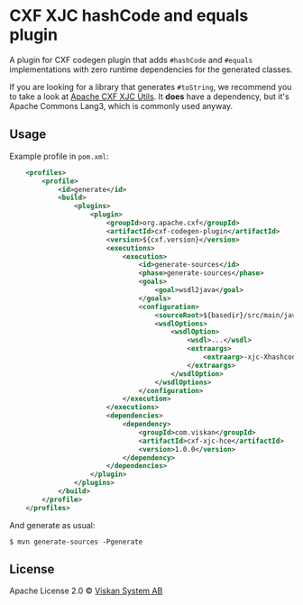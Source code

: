 # CXF XJC hashCode and equals plugin

A plugin for CXF codegen plugin that adds `#hashCode` and `#equals` implementations with zero runtime dependencies for the generated classes.

If you are looking for a library that generates `#toString`, we recommend you to take a look at [Apache CXF XJC Utils](https://github.com/apache/cxf-xjc-utils/tree/master/ts). It **does** have a dependency, but it's Apache Commons Lang3, which is commonly used anyway.


## Usage

Example profile in `pom.xml`:
```xml
    <profiles>
        <profile>
            <id>generate</id>
            <build>
                <plugins>
                    <plugin>
                        <groupId>org.apache.cxf</groupId>
                        <artifactId>cxf-codegen-plugin</artifactId>
                        <version>${cxf.version}</version>
                        <executions>
                            <execution>
                                <id>generate-sources</id>
                                <phase>generate-sources</phase>
                                <goals>
                                    <goal>wsdl2java</goal>
                                </goals>
                                <configuration>
                                    <sourceRoot>${basedir}/src/main/java</sourceRoot>
                                    <wsdlOptions>
                                        <wsdlOption>
                                            <wsdl>...</wsdl>
                                            <extraargs>
                                                <extraarg>-xjc-Xhashcode-equals</extraarg>
                                            </extraargs>
                                        </wsdlOption>
                                    </wsdlOptions>
                                </configuration>
                            </execution>
                        </executions>
                        <dependencies>
                            <dependency>
                                <groupId>com.viskan</groupId>
                                <artifactId>cxf-xjc-hce</artifactId>
                                <version>1.0.0</version>
                            </dependency>
                        </dependencies>
                    </plugin>
                </plugins>
            </build>
        </profile>
    </profiles>
```

And generate as usual:

```shell
$ mvn generate-sources -Pgenerate
```


## License

Apache License 2.0 © [Viskan System AB](http://www.viskan.com)
